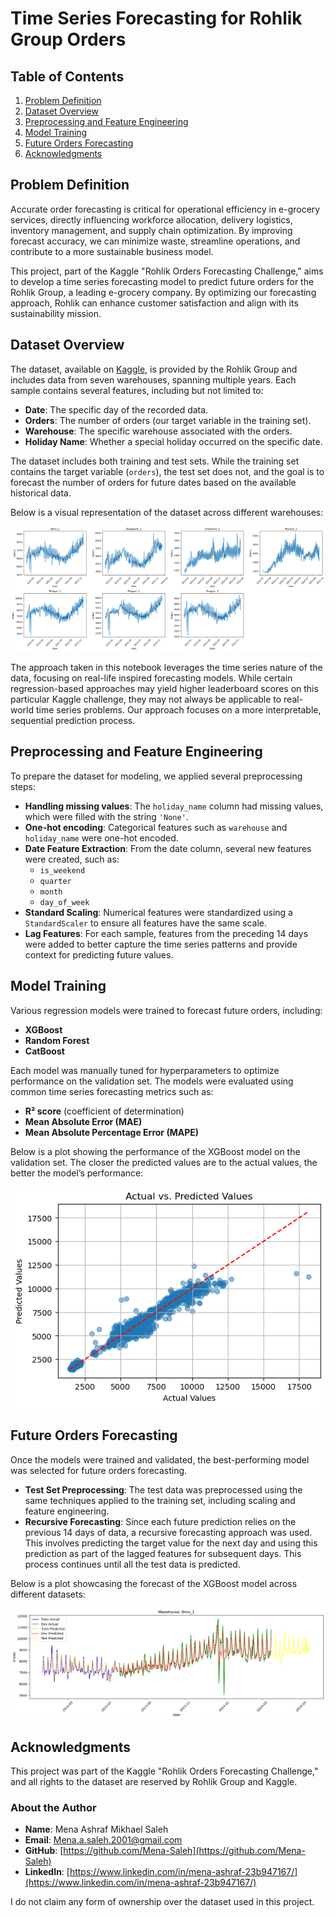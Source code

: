 # Time Series Forecasting for Rohlik Group Orders

## Table of Contents

1. [Problem Definition](#problem-definition)
2. [Dataset Overview](#dataset-overview)
3. [Preprocessing and Feature Engineering](#preprocessing-and-feature-engineering)
4. [Model Training](#model-training)
5. [Future Orders Forecasting](#future-orders-forecasting)
6. [Acknowledgments](#acknowledgments)

## Problem Definition

Accurate order forecasting is critical for operational efficiency in e-grocery services, directly influencing workforce allocation, delivery logistics, inventory management, and supply chain optimization. By improving forecast accuracy, we can minimize waste, streamline operations, and contribute to a more sustainable business model.

This project, part of the Kaggle "Rohlik Orders Forecasting Challenge," aims to develop a time series forecasting model to predict future orders for the Rohlik Group, a leading e-grocery company. By optimizing our forecasting approach, Rohlik can enhance customer satisfaction and align with its sustainability mission.

## Dataset Overview

The dataset, available on [Kaggle](https://www.kaggle.com/competitions/rohlik-orders-forecasting-challenge/data), is provided by the Rohlik Group and includes data from seven warehouses, spanning multiple years. Each sample contains several features, including but not limited to:

- **Date**: The specific day of the recorded data.
- **Orders**: The number of orders (our target variable in the training set).
- **Warehouse**: The specific warehouse associated with the orders.
- **Holiday Name**: Whether a special holiday occurred on the specific date.

The dataset includes both training and test sets. While the training set contains the target variable (`orders`), the test set does not, and the goal is to forecast the number of orders for future dates based on the available historical data.

Below is a visual representation of the dataset across different warehouses:

<p align="center">
    <img src="Images/1.png" alt="Time Series Data across Warehouses">
</p>

The approach taken in this notebook leverages the time series nature of the data, focusing on real-life inspired forecasting models. While certain regression-based approaches may yield higher leaderboard scores on this particular Kaggle challenge, they may not always be applicable to real-world time series problems. Our approach focuses on a more interpretable, sequential prediction process.

## Preprocessing and Feature Engineering

To prepare the dataset for modeling, we applied several preprocessing steps:

- **Handling missing values**: The `holiday_name` column had missing values, which were filled with the string `'None'`.
- **One-hot encoding**: Categorical features such as `warehouse` and `holiday_name` were one-hot encoded.
- **Date Feature Extraction**: From the date column, several new features were created, such as:
  - `is_weekend`
  - `quarter`
  - `month`
  - `day_of_week`
- **Standard Scaling**: Numerical features were standardized using a `StandardScaler` to ensure all features have the same scale.
- **Lag Features**: For each sample, features from the preceding 14 days were added to better capture the time series patterns and provide context for predicting future values.

## Model Training

Various regression models were trained to forecast future orders, including:

- **XGBoost**
- **Random Forest**
- **CatBoost**

Each model was manually tuned for hyperparameters to optimize performance on the validation set. The models were evaluated using common time series forecasting metrics such as:

- **R² score** (coefficient of determination)
- **Mean Absolute Error (MAE)**
- **Mean Absolute Percentage Error (MAPE)**

Below is a plot showing the performance of the XGBoost model on the validation set. The closer the predicted values are to the actual values, the better the model’s performance:

<p align="center">
    <img src="Images/2.png" alt="XGBoost Validation Performance">
</p>

## Future Orders Forecasting

Once the models were trained and validated, the best-performing model was selected for future orders forecasting.

- **Test Set Preprocessing**: The test data was preprocessed using the same techniques applied to the training set, including scaling and feature engineering.
- **Recursive Forecasting**: Since each future prediction relies on the previous 14 days of data, a recursive forecasting approach was used. This involves predicting the target value for the next day and using this prediction as part of the lagged features for subsequent days. This process continues until all the test data is predicted.

Below is a plot showcasing the forecast of the XGBoost model across different datasets:

<p align="center">
    <img src="Images/3.png" alt="XGBoost Forecasting Performance">
</p>

## Acknowledgments

This project was part of the Kaggle "Rohlik Orders Forecasting Challenge," and all rights to the dataset are reserved by Rohlik Group and Kaggle.

### About the Author

- **Name**: Mena Ashraf Mikhael Saleh
- **Email**: [Mena.a.saleh.2001@gmail.com](mailto:Mena.a.saleh.2001@gmail.com)
- **GitHub**: [https://github.com/Mena-Saleh](https://github.com/Mena-Saleh)
- **LinkedIn**: [https://www.linkedin.com/in/mena-ashraf-23b947167/](https://www.linkedin.com/in/mena-ashraf-23b947167/)

I do not claim any form of ownership over the dataset used in this project.
